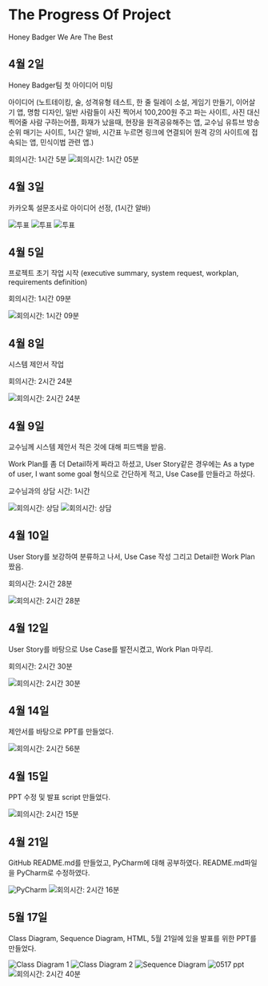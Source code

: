 # The Progress Of Project
Honey Badger We Are The Best
## 4월 2일
Honey Badger팀 첫 아이디어 미팅


아이디어 (노트테이킹, 술, 성격유형 테스트, 한 줄 릴레이 소설, 게임기 만들기, 이어살기 앱, 명함 디자인, 일반 사람들이 사진 찍어서 100,200원 주고
파는 사이트, 사진 대신 찍어줄 사람 구하는어플, 화재가 났을때, 현장을 원격공유해주는 앱, 교수님 유튜브 방송 순위 매기는 사이트, 1시간 알바, 시간표
누르면 링크에 연결되어 원격 강의 사이트에 접속되는 앱, 민식이법 관련 앱.)

회의시간: 1시간 5분
![회의시간: 1시간 05분](0402.PNG)

## 4월 3일 
카카오톡 설문조사로 아이디어 선정, (1시간 알바)

![투표](vote_idea1.PNG)
![투표](vote_idea2.PNG)
![투표](vote_idea3.PNG)

## 4월 5일
프로젝트 초기 작업 시작 (executive summary, system request, workplan, requirements definition)

회의시간: 1시간 09분

![회의시간: 1시간 09분](0405.PNG)

## 4월 8일 
시스템 제안서 작업

회의시간: 2시간 24분

![회의시간: 2시간 24분](0408.PNG)

## 4월 9일
교수님께 시스템 제안서 적은 것에 대해 피드백을 받음.

Work Plan를 좀 더 Detail하게 짜라고 하셨고,
User Story같은 경우에는 As a type of user, I want some goal 형식으로 간단하게 적고, Use Case를 만들라고 하셨다.

교수님과의 상담 시간: 1시간

![회의시간: 상담](feedback1.jpg)
![회의시간: 상담](feedback2.jpg)

## 4월 10일 
User Story를 보강하여 분류하고 나서, Use Case 작성 그리고 Detail한 Work Plan 짰음.

회의시간: 2시간 28분

![회의시간: 2시간 28분](0410.PNG)

## 4월 12일
User Story를 바탕으로 Use Case를 발전시켰고, Work Plan 마무리.

회의시간: 2시간 30분

![회의시간: 2시간 30분](0412.PNG)

## 4월 14일
제안서를 바탕으로 PPT를 만들었다. 

![회의시간: 2시간 56분](0414.PNG)

## 4월 15일
PPT 수정 및 발표 script 만들었다. 

![회의시간: 2시간 15분](0415.PNG)

## 4월 21일 
GitHub README.md를 만들었고, PyCharm에 대해 공부하였다. README.md파일을 PyCharm로
수정하였다. 

![PyCharm](Pycharm.PNG)
![회의시간: 2시간 16분](0421.PNG)

## 5월 17일 
Class Diagram, Sequence Diagram, HTML, 5월 21일에 있을 발표를 위한 PPT를 만들었다.

![Class Diagram 1](ClassDiagram1.png)
![Class Diagram 2](ClassDiagram2.png)
![Sequence Diagram ](SequenceDiagram.png)
![0517 ppt](0517ppt.PNG)
![회의시간: 2시간 40분](0517.PNG)
